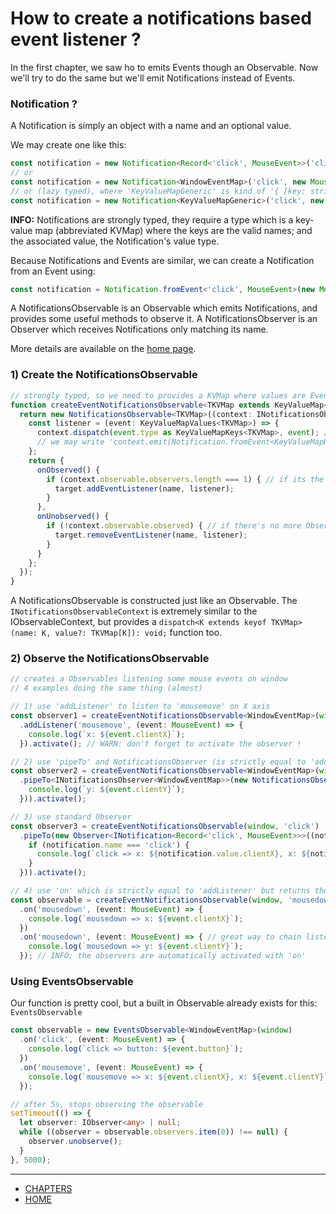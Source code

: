 # How to create a notifications based event listener ?

In the first chapter, we saw ho to emits Events though an Observable.
Now we'll try to do the same but we'll emit Notifications instead of Events.

### Notification ?
A Notification is simply an object with a name and an optional value.

We may create one like this:

```ts
const notification = new Notification<Record<'click', MouseEvent>>('click', new MouseEvent('click')); // best
// or
const notification = new Notification<WindowEventMap>('click', new MouseEvent('click'));
// or (lazy typed), where 'KeyValueMapGeneric' is kind of '{ [key: string]: any }'
const notification = new Notification<KeyValueMapGeneric>('click', new MouseEvent('click')); // avoid
```

**INFO:** Notifications are strongly typed, they require a type which is a key-value map (abbreviated KVMap) where
the keys are the valid names; and the associated value, the Notification's value type.

Because Notifications and Events are similar, we can create a Notification from an Event using:
```ts
const notification = Notification.fromEvent<'click', MouseEvent>(new MouseEvent('click'));
```

A NotificationsObservable is an Observable which emits Notifications, and provides some useful methods to observe it.
A NotificationsObserver is an Observer which receives Notifications only matching its name.

More details are available on the [home page](../README.md##notifications).


### 1) Create the NotificationsObservable

```ts
// strongly typed, so we need to provides a KVMap where values are Events
function createEventNotificationsObservable<TKVMap extends KeyValueMap<TKVMap, Event>>(target: EventTarget, name: KeyValueMapKeys<TKVMap>): INotificationsObservable<TKVMap> {
  return new NotificationsObservable<TKVMap>((context: INotificationsObservableContext<TKVMap>) => {
    const listener = (event: KeyValueMapValues<TKVMap>) => {
      context.dispatch(event.type as KeyValueMapKeys<TKVMap>, event); // use dispatch intead of emit
      // we may write 'context.emit(Notification.fromEvent<KeyValueMapKeys<TKVMap>, KeyValueMapValues<TKVMap>>(event));' intead
    };
    return {
      onObserved() {
        if (context.observable.observers.length === 1) { // if its the first observer to observe this observable, create a listener
          target.addEventListener(name, listener);
        }
      },
      onUnobserved() {
        if (!context.observable.observed) { // if there's no more Observers for this Observable, we can stop the listener.
          target.removeEventListener(name, listener);
        }
      }
    };
  });
}
```

A NotificationsObservable is constructed just like an Observable.
The `INotificationsObservableContext` is extremely similar to the IObservableContext, but provides a `dispatch<K extends keyof TKVMap>(name: K, value?: TKVMap[K]): void;` function too.


### 2) Observe the NotificationsObservable

```ts
// creates a Observables listening some mouse events on window
// 4 examples doing the same thing (almost)

// 1) use 'addListener' to listen to 'mousemove' on X axis
const observer1 = createEventNotificationsObservable<WindowEventMap>(window, 'mousemove')
  .addListener('mousemove', (event: MouseEvent) => {
    console.log(`x: ${event.clientX}`);
  }).activate(); // WARN: don't forget to activate the observer !

// 2) use 'pipeTo' and NotificationsObserver (is strictly equal to 'addListener')
const observer2 = createEventNotificationsObservable<WindowEventMap>(window, 'mousemove')
  .pipeTo<INotificationsObserver<WindowEventMap>>(new NotificationsObserver<WindowEventMap>('mousemove', (event: MouseEvent) => {
    console.log(`y: ${event.clientY}`);
  })).activate();

// 3) use standard Observer
const observer3 = createEventNotificationsObservable(window, 'click')
  .pipeTo(new Observer<INotification<Record<'click', MouseEvent>>>((notification: INotification<Record<'click', MouseEvent>>) => {
    if (notification.name === 'click') {
      console.log(`click => x: ${notification.value.clientX}, x: ${notification.value.clientY}`);
    }
  })).activate();

// 4) use 'on' which is strictly equal to 'addListener' but returns the observable instead of the observer
const observable = createEventNotificationsObservable(window, 'mousedown')
  .on('mousedown', (event: MouseEvent) => {
    console.log(`mousedown => x: ${event.clientX}`);
  })
  .on('mousedown', (event: MouseEvent) => { // great way to chain listeners
    console.log(`mousedown => y: ${event.clientY}`);
  }); // INFO: the observers are automatically activated with 'on'
```


### Using EventsObservable

Our function is pretty cool, but a built in Observable already exists for this: `EventsObservable`

```ts
const observable = new EventsObservable<WindowEventMap>(window)
  .on('click', (event: MouseEvent) => {
    console.log(`click => button: ${event.button}`);
  })
  .on('mousemove', (event: MouseEvent) => {
    console.log(`mousemove => x: ${event.clientX}, x: ${event.clientY}`);
  });

// after 5s, stops observing the observable
setTimeout(() => {
  let observer: IObserver<any> | null;
  while ((observer = observable.observers.item(0)) !== null) {
    observer.unobserve();
  }
}, 5000);
```


---
- [CHAPTERS](README.md)
- [HOME](../README.md)